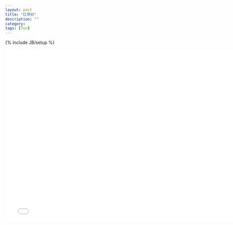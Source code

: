 ```yaml
---
layout: post
title: "红黑树"
description: ""
category: 
tags: [fun]
---
```

{% include JB/setup %}
<iframe src="/demo/red-black-tree" width="770" height="550" scrolling="yes" frameborder="0" webkitallowfullscreen="1" mozallowfullscreen="1" allowfullscreen="1"> </iframe>
